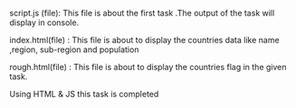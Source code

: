 script.js (file): This file is about the first task .The output of the task will display in console.

index.html(file) : This file is about to display the countries data like name ,region, sub-region and  population

rough.html(file) : This file is about to display the countries flag in the given task.


Using HTML & JS this task is completed
